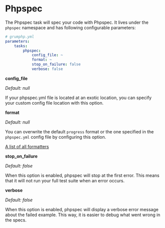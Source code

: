 # Phpspec

The Phpspec task will spec your code with Phpspec.
It lives under the `phpspec` namespace and has following configurable parameters:

```yaml
# grumphp.yml
parameters:
    tasks:
        phpspec:
            config_file: ~
            format: ~
            stop_on_failure: false
            verbose: false
```

**config_file**

*Default: null*

If your phpspec.yml file is located at an exotic location, you can specify your custom config file location with this option.


**format**

*Default: null*

You can overwrite the default `progress` format or the one specified in the `phpspec.yml` config file by configuring this option.

[A list of all formatters](http://www.phpspec.net/en/stable/cookbook/configuration.html#formatter)


**stop_on_failure**

*Default: false*

When this option is enabled, phpspec will stop at the first error. This means that it will not run your full test suite when an error occurs.


**verbose**

*Default: false*

When this option is enabled, phpspec will display a verbose error message about the failed example. This way, it is easier to debug what went wrong in the specs.

